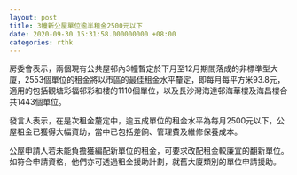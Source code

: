 ```yaml
---
layout: post
title: 3幢新公屋單位逾半租金2500元以下
date: 2020-09-30 15:31:58.000000000 +08:00
categories: rthk
---
```


房委會表示，兩個現有公共屋邨內3幢暫定於下月至12月期間落成的非標準型大廈，2553個單位的租金將以市區的最佳租金水平釐定，即每月每平方米93.8元，適用的包括觀塘彩福邨彩和樓的1110個單位，以及長沙灣海達邨海華樓及海昌樓合共1443個單位。

發言人表示，在是次租金釐定中，逾五成單位的租金水平為每月2500元以下，公屋租金已獲得大幅資助，當中已包括差餉、管理費及維修保養成本。

公屋申請人若未能負擔獲編配新單位的租金，可要求改配租金較廉宜的翻新單位。如符合申請資格，他們亦可透過租金援助計劃，就舊大廈類別的單位申請援助。
